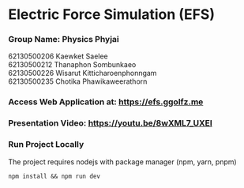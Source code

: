 # Electric Force Simulation (EFS)

### Group Name: Physics Phyjai

62130500206 Kaewket Saelee <br>
62130500212 Thanaphon Sombunkaeo <br>
62130500226 Wisarut Kitticharoenphonngam <br>
62130500235 Chotika Phawikaweerathorn <br>

### Access Web Application at: https://efs.ggolfz.me

### Presentation Video: https://youtu.be/8wXML7_UXEI

### Run Project Locally

The project requires nodejs with package manager (npm, yarn, pnpm)

`npm install && npm run dev`
